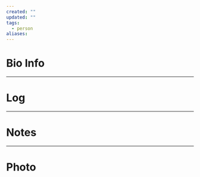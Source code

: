 ```yaml
---
created: ""
updated: ""
tags:
  - person
aliases:
---
```

# Bio Info



---
# Log



---
# Notes



---
# Photo

